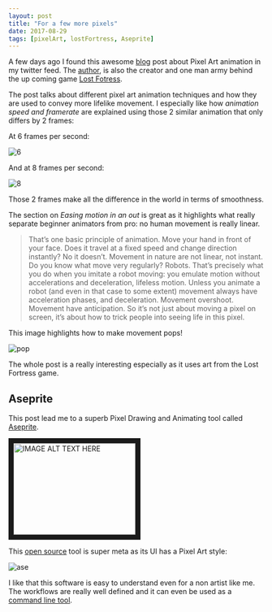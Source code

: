 ```yaml
---
layout: post
title: "For a few more pixels"
date: 2017-08-29
tags: [pixelArt, lostFortress, Aseprite]
---
```


A few days ago I found this awesome [blog](http://lost-fortress.com/index.php/2017/08/24/pixel-art-animation-smoothness/) post about Pixel Art animation in my twitter feed. The [author](https://twitter.com/Skaz_), is also the creator and one man army behind the up coming game [Lost Fotress](http://lost-fortress.com/).

The post talks about different pixel art animation techniques and how they are used to convey more lifelike movement. I especially like how *animation speed and framerate* are explained using those 2 similar animation that only differs by 2 frames:

At 6 frames per second:

![6](https://i1.wp.com/lost-fortress.com/wp-content/uploads/2017/08/dwarf_run_anim_6frames.gif?w=128)

And at 8 frames per second:

![8](https://i1.wp.com/lost-fortress.com/wp-content/uploads/2017/08/dwarf_run_anim_8frames.gif?w=128)

Those 2 frames make all the difference in the world in terms of smoothness. 

The section on *Easing motion in an out* is great as it highlights what really separate beginner animators from pro: no human movement is really linear.

> That’s one basic principle of animation. Move your hand in front of your face. Does it travel at a fixed speed and change direction instantly? No it doesn’t. Movement in nature are not linear, not instant. Do you know what move very regularly? Robots. That’s precisely what you do when you imitate a robot moving: you emulate motion without accelerations and deceleration, lifeless motion. Unless you animate a robot (and even in that case to some extent) movement always have acceleration phases, and deceleration. Movement overshoot. Movement have anticipation. So it’s not just about moving a pixel on screen, it’s about how to trick people into seeing life in this pixel.

This image highlights how to make movement pops!

![pop](https://i1.wp.com/lost-fortress.com/wp-content/uploads/2017/08/Tuto_attack_part_1.gif?resize=506%2C506)

The whole post is a really interesting especially as it uses art from the Lost Fortress game.

## Aseprite

This post lead me to a superb Pixel Drawing and Animating tool called [Aseprite](https://www.aseprite.org/). 

<a href="http://www.youtube.com/watch?feature=player_embedded&v=eG6AJcj5KTY
" target="_blank"><img src="http://img.youtube.com/vi/eG6AJcj5KTY/0.jpg"
alt="IMAGE ALT TEXT HERE" width="240" height="180" border="10" /></a>

This [open source](https://github.com/aseprite/aseprite) tool is super meta as its UI has a Pixel Art style:

![ase](https://davidcapello.com/images/aseprite.png)

I like that this software is easy to understand even for a non artist like me. The workflows are really well defined and it can even be used as a [command line tool](https://www.aseprite.org/docs/cli/).